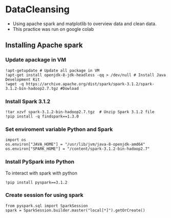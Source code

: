 # DataCleansing
+ Using apache spark and matplotlib to overview data and clean data.
+ This practice was run on google colab

## Installing Apache spark
### Update apackage in VM

``` 
!apt-getupdate # Update all package in VM
!apt-get install openjdk-8-jdk-headless -qq > /dev/null # Install Java Development Kit
!wget -q https://archive.apache.org/dist/spark/spark-3.1.2/spark-3.1.2-bin-hadoop2.7.tgz #Dowload 
```
### Install Spark 3.1.2
```
!tar xzvf spark-3.1.2-bin-hadoop2.7.tgz  # Unzip Spark 3.1.2 file
!pip install -q findspark==1.3.0
```
### Set enviroment variable Python and Spark
```
import os
os.environ["JAVA_HOME"] = "/usr/lib/jvm/java-8-openjdk-amd64"
os.environ["SPARK_HOME"] = "/content/spark-3.1.2-bin-hadoop2.7"
```
### Install PySpark into Python
To interact with spark with python
```
!pip install pyspark==3.1.2
```
### Create session for using spark
```
from pyspark.sql import SparkSession
spark = SparkSession.builder.master("local[*]").getOrCreate()
```
